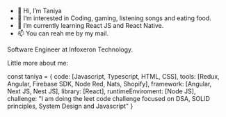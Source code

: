 - 👋 Hi, I’m Taniya
- 👀 I’m interested in Coding, gaming, listening songs and eating food. 
- 🌱 I’m currently learning React JS and React Native.
- 📫 You can reah me by my mail.

Software Engineer at Infoxeron Technology.

Little more about me: 

const taniya = {
  code: [Javascript, Typescript, HTML, CSS],
  tools: [Redux, Angular, Firebase SDK, Node Red, Nats, Shopify],
  framework: [Angular, Next JS, Nest JS],
  library: [React],
  runtimeEnviroment: [Node JS],
 challenge: "I am doing the leet code challenge focused on DSA, SOLID principles, System Design and Javascript"
}
